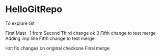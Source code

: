 # HelloGitRepo

To explore Git

First Mast -1
from Second
Third change
ok 3
Fifth change to  test merge
Adding imp line
Fifth change to test merge

Hot fix changes on original
checkone
Final merge

